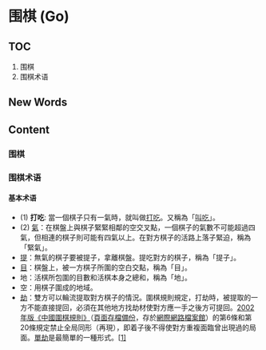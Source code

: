 # 围棋 (Go)



## TOC
1. 围棋
1. 围棋术语




## New Words





## Content
### 围棋


### 围棋术语
#### 基本术语
- (1) **打吃**: 當一個棋子只有一氣時，就叫做[打吃](https://www.wikiwand.com/zh-hant/打吃)。又稱為「[叫吃](https://www.wikiwand.com/zh-hant/叫吃)」。
- (2) [氣](https://www.wikiwand.com/zh-hant/氣_(圍棋))：在棋盤上與棋子緊緊相鄰的空交叉點，一個棋子的氣數不可能超過四氣，但相連的棋子則可能有四氣以上。在對方棋子的活路上落子緊迫，稱為「緊氣」。
- [提](https://www.wikiwand.com/zh-hant/提_(圍棋))：無氣的棋子要被提子，拿離棋盤。提吃對方的棋子，稱為「提子」。
- [目](https://www.wikiwand.com/zh-hant/目_(圍棋))：棋盤上，被一方棋子所圍的空白交點，稱為「目」。
- 地：活棋所包圍的目數和活棋本身之總和，稱為「地」。
- 空：用棋子圍成的地域。
- [劫](https://www.wikiwand.com/zh-hant/劫_(围棋))：雙方可以輪流提取對方棋子的情況。圍棋規則規定，打劫時，被提取的一方不能直接提回，必須在其他地方找劫材使對方應一手之後方可提回。[2002年版《中國圍棋規則》](http://weiqi.sports.tom.com/secondary/wqzl/guize/cn_new_1.htm)（[頁面存檔備份](https://web.archive.org/web/20110726141825/http://weiqi.sports.tom.com/secondary/wqzl/guize/cn_new_1.htm)，存於[網際網路檔案館](https://www.wikiwand.com/zh-hant/互联网档案馆)）的第6條和第20條規定禁止全局同形（再現），即着子後不得使對方重複面臨曾出現過的局面。[單劫](https://www.wikiwand.com/zh-hant/劫_(围棋))是最簡單的一種形式。[[1\]](https://www.wikiwand.com/zh-hant/围棋术语#citenote1)

